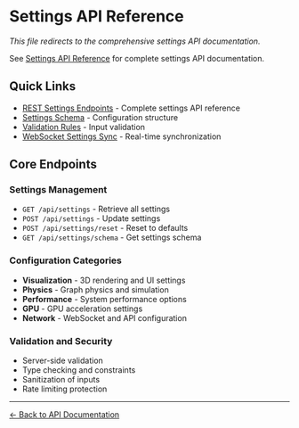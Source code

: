 # Settings API Reference

*This file redirects to the comprehensive settings API documentation.*

See [Settings API Reference](rest/settings.md) for complete settings API documentation.

## Quick Links

- [REST Settings Endpoints](rest/settings.md) - Complete settings API reference
- [Settings Schema](rest/settings.md#schema) - Configuration structure
- [Validation Rules](rest/settings.md#validation) - Input validation
- [WebSocket Settings Sync](websocket-streams.md#settings-sync) - Real-time synchronization

## Core Endpoints

### Settings Management
- `GET /api/settings` - Retrieve all settings
- `POST /api/settings` - Update settings
- `POST /api/settings/reset` - Reset to defaults
- `GET /api/settings/schema` - Get settings schema

### Configuration Categories
- **Visualization** - 3D rendering and UI settings
- **Physics** - Graph physics and simulation
- **Performance** - System performance options
- **GPU** - GPU acceleration settings
- **Network** - WebSocket and API configuration

### Validation and Security
- Server-side validation
- Type checking and constraints
- Sanitization of inputs
- Rate limiting protection

---

[← Back to API Documentation](README.md)